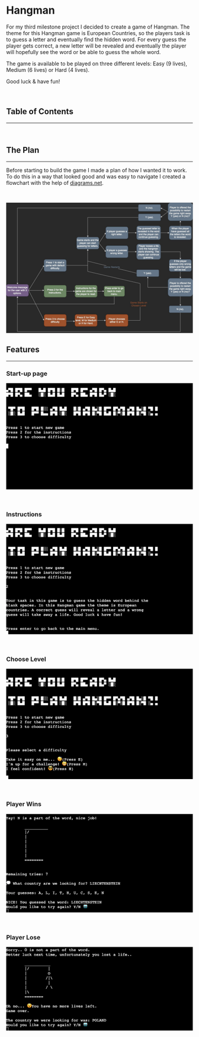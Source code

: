 # Hangman

For my third milestone project I decided to create a game of Hangman. The theme for this Hangman game is European Countries, so the players task is to guess a letter and eventually find the hidden word. 
For every guess the player gets correct, a new letter will be revealed and eventually the player will hopefully see the word or be able to guess the whole word. 

The game is available to be played on three different levels: Easy (9 lives), Medium (6 lives) or Hard (4 lives).

Good luck & have fun!

&nbsp;

## Table of Contents
---


&nbsp;

## The Plan
---

Before starting to build the game I made a plan of how I wanted it to work. To do this in a way that looked good and was easy to navigate I created a flowchart with the help of [diagrams.net](https://www.diagrams.net/).

&nbsp;

![Flowchart](readme-assets/Hangman.jpg)

## Features
---
### Start-up page

![Start-up](readme-assets/Start-up%20Hangman.png)

&nbsp;

### Instructions

![Instructions](readme-assets/Instructions%20Hangman.png)

&nbsp;

### Choose Level

![Choose Level](readme-assets/Set%20difficulty%20Hangman.png)

&nbsp;

### Player Wins

![Player Wins](readme-assets/Win%20Hangman.png)

&nbsp;

### Player Lose

![Player Lose](readme-assets/Lose%20Hangman.png)